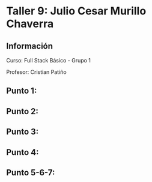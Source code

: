 <h1>Taller 9: Julio Cesar Murillo Chaverra</h1>

<h2> Información</h2>
<p>Curso: Full Stack Básico - Grupo 1</p>
<p>Profesor: Cristian Patiño</p>

<h2> Punto 1: </h2>

<h2> Punto 2: </h2>

<h2> Punto 3: </h2>

<h2> Punto 4: </h2>

<h2> Punto 5-6-7: </h2>
